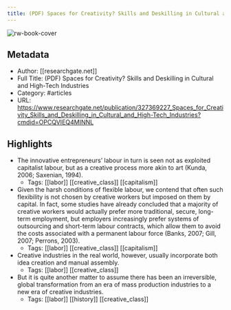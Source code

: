 ```yaml
---
title: (PDF) Spaces for Creativity? Skills and Deskilling in Cultural and High-Tech Industries
---
```

![rw-book-cover](https://readwise-assets.s3.amazonaws.com/static/images/article4.6bc1851654a0.png)

## Metadata
- Author: [[researchgate.net]]
- Full Title: (PDF) Spaces for Creativity? Skills and Deskilling in Cultural and High-Tech Industries
- Category: #articles
- URL: https://www.researchgate.net/publication/327369227_Spaces_for_Creativity_Skills_and_Deskilling_in_Cultural_and_High-Tech_Industries?cmdid=OPCQVIEQ4MINNL

## Highlights
- The innovative entrepreneurs’ labour in turn is seen not as exploited capitalist labour, but as a creative process more akin to art (Kunda, 2006; Saxenian, 1994).
    - Tags: [[labor]] [[creative_class]] [[capitalism]] 
- Given the harsh conditions of flexible labour, we contend that often such flexibility is not chosen by creative workers but imposed on them by capital. In fact, some studies have already concluded that a majority of creative workers would actually prefer more traditional, secure, long-term employment, but employers increasingly prefer systems of outsourcing and short-term labour contracts, which allow them to avoid the costs associated with a permanent labour force (Banks, 2007; Gill, 2007; Perrons, 2003).
    - Tags: [[labor]] [[creative_class]] [[capitalism]] 
- Creative industries in the real world, however, usually incorporate both idea creation and manual assembly.
    - Tags: [[labor]] [[creative_class]] 
- But it is quite another matter to assume there has been an irreversible, global transformation from an era of mass production industries to a new era of creative industries.
    - Tags: [[labor]] [[history]] [[creative_class]] 
